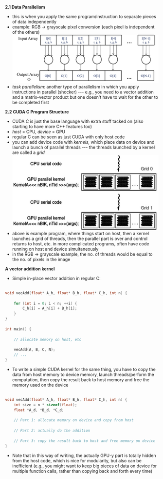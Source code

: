 
**2.1 Data Parallelism**
- this is when you apply the same program/instruction to separate pieces of data independently 
- example: RGB -> grayscale pixel conversion (each pixel is independent of the others)
![](figs/ch2_rgb.png)
- *task parallelism*: another type of parallelism in which you apply instructions in parallel (shocker) --- e.g., you need to a vector addition and a matrix-vector product but one doesn't have to wait for the other to be completed first

**2.2 CUDA C Program Structure**
- CUDA C is just the base language with extra stuff tacked on (also starting to have more C++ features too)
- *host* = CPU, *device* = GPU
- regular C can be seen as just CUDA with only host code
- you can add device code with *kernels,* which place data on device and launch a bunch of parallel threads --- the threads launched by a kernel are called a *grid*
![](figs/ch2_host-device.png)
- above is example program, where things start on host, then a kernel launches a grid of threads, then the parallel part is over and control returns to host, etc. in more complicated programs, often have code running on host and device simultaneously
- in the RGB -> grayscale example, the no. of threads would be equal to the no. of pixels in the image

**A vector addition kernel**

- Simple in-place vector addition in regular C:
```c

void vecAdd(float* A_h, float* B_h, float* C_h, int n) {

    for (int i = 0; i < n; ++i) {
        C_h[i] = A_h[i] + B_h[i];
    }
}

int main() {

    // allocate memory on host, etc

    vecAdd(A, B, C, N);
    // ...
}
```

- To write a simple CUDA kernel for the same thing, you have to copy the data from host memory to device memory, launch threads/perform the computation, then copy the result back to host memory and free the memory used on the device

```c

void vecAdd(float* A_h, float* B_h, float* C_h, int n) {
    int size = n * sizeof(float);
    float *A_d, *B_d, *C_d;

    // Part 1: allocate memory on device and copy from host

    // Part 2: actually do the addition

    // Part 3: copy the result back to host and free memory on device
}

```
- Note that in this way of writing, the actually GPU-y part is totally hidden from the host code, which is nice for modularity, but also can be inefficient (e.g., you might want to keep big pieces of data on device for multiple function calls, rather than copying back and forth every time)
